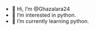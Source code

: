 - 👋 Hi, I’m @Ghazalara24
- 👀 I’m interested in python.
- 🌱 I’m currently learning python.

<!---
Ghazalara24/Ghazalara24 is a ✨ special ✨ repository because its `README.md` (this file) appears on your GitHub profile.
You can click the Preview link to take a look at your changes.
--->
